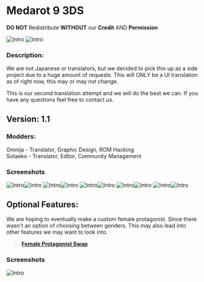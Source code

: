 # Medarot 9 3DS
**DO NOT** Redistribute **WITHOUT** our **Credit** AND **Permission**

![Intro](/docs/intro.png) ![Intro](/docs/intro-2.png)

### Description:
We are not Japanese or translators, but we decided to pick this up as a side 
project due to a huge amount of requests.
This will ONLY be a UI translation as of right now, this may or may not change.

This is our second translation attempt and we will do the best we can.
If you have any questions feel free to contact us.

## Version: 1.1

### Modders:
Omnija -  Translator, Graphic Design, ROM Hacking  
Sotaeko - Translator, Editor, Community Management

### Screenshots

![Intro](/docs/menu.png)![Intro](/docs/profile.png)
![Intro](/docs/medal.png)![Intro](/docs/stats.png)
![Intro](/docs/robattle.png)![Intro](/docs/robattle2.png)
![Intro](/docs/shop.png)![Intro](/docs/network.png)
![Intro](/docs/popup.png)![Intro](/docs/medalias.png)

## Optional Features:

We are hoping to eventually make a custom female protagonist.
Since there wasn't an option of choosing between genders.
This may also lead into other features we may want to look into.
  
>**[Female Protagonist Swap](https://github.com/Sotaeko/Medarot-9-3DS-Female-Hero)**

### Screenshots

![Intro](/docs/swapf.png)
